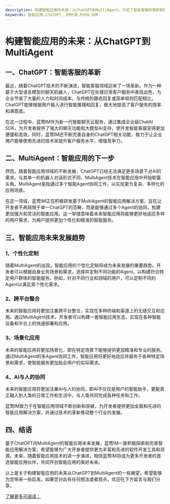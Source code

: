 ```yaml
---
description: 构建智能应用的未来：从ChatGPT到MultiAgent。介绍了智能客服的革新和智能应用的发展趋势，包括个性化定制、跨平台整合、场景化应用和AI与人的协同。
keywords: 智能应用,ChatGPT, IM开源,PUSH SDK
---
```

# 构建智能应用的未来：从ChatGPT到MultiAgent

## 一、ChatGPT：智能客服的革新

最近，随着ChatGPT技术的不断演进，智能客服领域迎来了一场革新。作为一种基于大型语言模型的聊天机器人，ChatGPT在处理日常客户服务中表现出色，为企业节省了大量的人力和时间成本。与传统的静态回复或简单规则匹配相比，ChatGPT能够根据用户输入进行智能推理和回复，极大地提高了客户服务的效率和满意度。

在这一过程中，蓝莺IM作为新一代智能聊天云服务，通过集成企业级ChatAI SDK，为开发者提供了强大的聊天功能和大模型AI支持，使开发智能客服变得更加便捷和高效。同时，蓝莺IM还不断完善自身的ChatGPT相关功能，致力于让企业用户能够使用先进的技术来提升客户服务水平，增强竞争力。

## 二、MultiAgent：智能应用的下一步

然而，随着智能应用领域的不断发展，ChatGPT已经无法满足更多场景下对AI的需求。与其单一的机器人对话形式不同，MultiAgent技术在智能应用中开始崭露头角。MultiAgent是指通过多个智能Agent协同工作，以实现更为复杂、多样化的应用场景。

在这一领域，蓝莺IM正在积极研发基于MultiAgent的智能应用解决方案，旨在让开发者不再局限于单一ChatGPT的范畴，而是能够通过多个Agent的协同，构建更加强大和灵活的智能应用。这一举措意味着未来智能应用将能够更好地适应多样的用户需求，为用户提供更加个性化和精准的智能服务。

## 三、智能应用未来发展趋势

### 1、个性化定制
随着MultiAgent的出现，智能应用的个性化定制将成为未来发展的重要趋势。开发者可以根据自身业务场景和需求，选择并定制不同功能的Agent，以构建符合特定用户群体的智能服务。例如，针对不同行业和领域的用户，可以定制不同的Agent以满足其个性化需求。

### 2、跨平台整合
未来的智能应用将更加注重跨平台整合，实现在多种终端和渠道上的无缝交互和应用。通过MultiAgent技术，开发者可以构建一套智能应用生态，实现在各种智能设备和平台上的快速部署和应用。

### 3、场景化应用
未来的智能应用将更加场景化，即在特定场景下能够提供更加精准和专业的服务。通过MultiAgent的多Agent协同工作，智能应用将更好地适应并服务于各种特定场景和需求，使智能服务更加贴合用户的实际需求。

### 4、AI与人的协同
未来的智能应用将更加注重AI与人的协同，即AI不仅仅是用户的智能助手，更能真正融入到人类的日常工作和生活中，与人类共同完成各种任务和工作。

蓝莺IM致力于在智能应用领域不断创新和突破，为开发者提供更加全面和先进的智能应用解决方案，并通过技术的革新推动整个行业的发展。

## 四、结语

基于ChatGPT向MultiAgent的智能应用未来发展，蓝莺IM一直积极探索和完善智能应用解决方案，希望能够为广大开发者提供更为丰富和先进的软件开发工具和资源。未来，随着智能应用技术的进一步演进，相信蓝莺IM将成为更多开发者的首选智能应用伙伴，共同开创智能应用的美好未来。

以上是关于构建智能应用的未来从ChatGPT到MultiAgent的一些展望，希望能够为您带来一些启发。如果您对此有任何想法或者观点，欢迎在下方留言与我们分享。

[了解更多可阅读：](https://www.lanyingim.com "蓝莺IM官网")